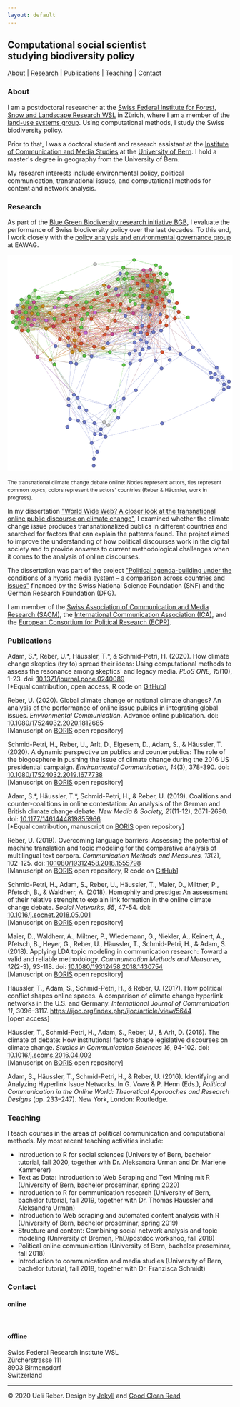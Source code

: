 ```yaml
---
layout: default
---
```


## Computational social scientist<br>studying biodiversity policy

[About](#about) \| [Research](#research) \| [Publications](#publications) \| [Teaching](#teaching) \| [Contact](#contact)

### <a name="about"></a>About

I am a postdoctoral researcher at the [Swiss Federal Institute for Forest, Snow and Landscape Research WSL](https://www.wsl.ch/en/index.html) in Zürich, where I am a member of the [land-use systems group](https://www.wsl.ch/en/about-wsl/research-units/land-change-science/land-use-systems.html). Using computational methods, I study the Swiss biodiversity policy.

Prior to that, I was a doctoral student and research assistant at the [Institute of Communication and Media Studies](https://www.ikmb.unibe.ch/index_eng.html) at the [University of Bern](https://www.unibe.ch/index_eng.html). I hold a master's degree in geography from the University of Bern.

My research interests include environmental policy, political communication, transnational issues, and computational methods for content and network analysis.

### <a name="research"></a>Research

As part of the [Blue Green Biodiversity research initiative BGB](https://www.wsl.ch/en/about-wsl/programmes-and-initiatives/blue-green-biodiversity-research-initiative.html), I evaluate the performance of Swiss biodiversity policy over the last decades. To this end, I work closely with the [policy analysis and environmental governance group](https://www.eawag.ch/en/department/ess/main-focus/pego/) at EAWAG.

<img src="images/net_2.png" alt="Climate change discourse network">
<p><small>The transnational climate change debate online: Nodes represent actors, ties represent common topics, colors represent the actors' countries (Reber & Häussler, work in progress).</small></p>

In my dissertation <a href="https://boristheses.unibe.ch/2270/" target="_blank">"World Wide Web? A closer look at the transnational online public discourse on climate change"</a>, I examined whether the climate change issue produces transnationalized publics in different countries and searched for factors that can explain the patterns found. The project aimed to improve the understanding of how political discourses work in the digital society and to provide answers to current methodological challenges when it comes to the analysis of online discourses.

The dissertation was part of the project <a href="https://www.ikmb.unibe.ch/research/researchprojects/finished_research_projects/abgeschlossene_forschungsprojekte/political_agenda_building_under_the_conditions_of_a_hybrid_media_system__a_comparison_across_countries_and_issues_2014_2017/index_eng.html" target="_blank">"Political agenda-building under the conditions of a hybrid media system – a comparison across countries and issues"</a> financed by the Swiss National Science Foundation (SNF) and the German Research Foundation (DFG).

I am member of the <a href="https://sgkm.ch/en/" target="_blank">Swiss Association of Communication and Media Research (SACM)</a>, the <a href="https://www.icahdq.org/" target="_blank">International Communication Association (ICA)</a>, and the <a href="https://ecpr.eu" target="_blank">European Consortium for Political Research (ECPR)</a>.

### <a name="publications"></a>Publications

Adam, S.\*, Reber, U.\*, Häussler, T.\*, & Schmid-Petri, H. (2020). How climate change skeptics (try to) spread their ideas: Using computational methods to assess the resonance among skeptics' and legacy media. _PLoS ONE, 15_(10), 1-23. doi: <a href="https://doi.org/10.1371/journal.pone.0240089" target="_blank">10.1371/journal.pone.0240089</a><br>
\[\*Equal contribution, open access, R code on <a href="https://github.com/ikmb-unibe/coab_so2" target="_blank">GitHub</a>\]

Reber, U. (2020). Global climate change or national climate changes? An analysis of the performance of online issue publics in integrating global issues. _Environmental Communication_. Advance online publication. doi: <a href="https://doi.org/10.1080/17524032.2020.1812685" target="_blank">10.1080/17524032.2020.1812685</a><br>
\[Manuscript on <a href="https://boris.unibe.ch/146500/" target="_blank">BORIS</a> open repository\]

Schmid-Petri, H., Reber, U., Arlt, D., Elgesem, D., Adam, S., & Häussler, T. (2020). A dynamic perspective on publics and counterpublics: The role of the blogosphere in pushing the issue of climate change during the 2016 US presidential campaign. _Environmental Communication, 14_(3), 378-390. doi: <a href="https://doi.org/10.1080/17524032.2019.1677738" target="_blank">10.1080/17524032.2019.1677738</a><br>
\[Manuscript on <a href="https://boris.unibe.ch/135097/" target="_blank">BORIS</a> open repository\]

Adam, S.\*, Häussler, T.\*, Schmid-Petri, H., & Reber, U. (2019). Coalitions and counter-coalitions in online contestation: An analysis of the German and British climate change debate. _New Media & Society, 21_(11-12), 2671-2690. doi: <a href="https://doi.org/10.1177/1461444819855966" target="_blank">10.1177/1461444819855966</a><br>
\[\*Equal contribution, manuscript on <a href="https://boris.unibe.ch/133189/" target="_blank">BORIS</a> open repository\]

Reber, U. (2019). Overcoming language barriers: Assessing the potential of machine translation and topic modeling for the comparative analysis of multilingual text corpora. _Communication Methods and Measures, 13_(2), 102-125. doi: <a href="https://doi.org/10.1080/19312458.2018.1555798" target="_blank">10.1080/19312458.2018.1555798</a><br>
\[Manuscript on <a href="https://boris.unibe.ch/131398/" target="_blank">BORIS</a> open repository, R code on <a href="https://github.com/ureber/mt-paper" target="_blank">GitHub</a>\]

Schmid-Petri, H., Adam, S., Reber, U., Häussler, T., Maier, D., Miltner, P., Pfetsch, B., & Waldherr, A. (2018). Homophily and prestige: An assessment of their relative strenght to explain link formation in the online climate change debate. _Social Networks, 55_, 47-54. doi: <a href="https://doi.org/10.1016/j.socnet.2018.05.001" target="_blank">10.1016/j.socnet.2018.05.001</a><br>
\[Manuscript on <a href="https://boris.unibe.ch/116636/" target="_blank">BORIS</a> open repository\]

Maier, D., Waldherr, A., Miltner, P., Wiedemann, G., Niekler, A., Keinert, A., Pfetsch, B., Heyer, G., Reber, U., Häussler, T., Schmid-Petri, H., & Adam, S. (2018). Applying LDA topic modeling in communication research: Toward a valid and reliable methodology. _Communication Methods and Measures, 12_(2-3), 93-118. doi: <a href="https://doi.org/10.1080/19312458.2018.1430754" target="_blank">10.1080/19312458.2018.1430754</a><br>
\[Manuscript on <a href="https://boris.unibe.ch/112835/" target="_blank">BORIS</a> open repository\]

Häussler, T., Adam, S., Schmid-Petri, H., & Reber, U. (2017). How political conflict shapes online spaces. A comparison of climate change hyperlink networks in the U.S. and Germany. _International Journal of Communication 11_, 3096–3117. <a href="https://ijoc.org/index.php/ijoc/article/view/5644" target="_blank">https://ijoc.org/index.php/ijoc/article/view/5644</a><br>
\[open access\]

Häussler, T., Schmid-Petri, H., Adam, S., Reber, U., & Arlt, D. (2016). The climate of debate: How institutional factors shape legislative discourses on climate change. _Studies in Communication Sciences 16_, 94-102. doi: <a href="https://doi.org/10.1016/j.scoms.2016.04.002" target="_blank">10.1016/j.scoms.2016.04.002</a><br>
\[Manuscript on <a href="https://boris.unibe.ch/112839/" target="_blank">BORIS</a> open repository\]

Adam, S., Häussler, T., Schmid-Petri, H., & Reber, U. (2016). Identifying and Analyzing Hyperlink Issue Networks. In G. Vowe & P. Henn (Eds.), _Political Communication in the Online World: Theoretical Approaches and Research Designs_ (pp. 233–247). New York, London: Routledge.

### <a name="teaching"></a>Teaching

I teach courses in the areas of political communication and computational methods. My most recent teaching activities include:

* Introduction to R for social sciences (University of Bern, bachelor tutorial, fall 2020, together with Dr. Aleksandra Urman and Dr. Marlene Kammerer)
* Text as Data: Introduction to Web Scraping and Text Mining mit R (University of Bern, bachelor proseminar, spring 2020)
* Introduction to R for communication research (University of Bern, bachelor tutorial, fall 2019, together with Dr. Thomas Häussler and Aleksandra Urman)
* Introduction to Web scraping and automated content analysis with R (University of Bern, bachelor proseminar, spring 2019)
* Structure and content: Combining social network analysis and topic modeling (University of Bremen, PhD/postdoc workshop, fall 2018)
* Political online communication (University of Bern, bachelor proseminar, fall 2018)
* Introduction to communication and media studies (University of Bern, bachelor tutorial, fall 2018, together with Dr. Franzisca Schmidt)

### <a name="contact"></a>Contact

#### online

<a href="mailto:ueli.reber@wsl.ch"><i class="fa fa-envelope-square fa-3x"></i></a>&nbsp;&nbsp;
<a href="https://github.com/ureber" target="_blank"><i class="fa fa-github-square fa-3x"></i></a>&nbsp;&nbsp;
<a href="https://www.linkedin.com/in/ureber" target="_blank"><i class="fa fa-linkedin-square fa-3x"></i></a>&nbsp;&nbsp;
<a href="https://scholar.google.com/citations?user=f9mSE5gAAAAJ&hl=de&oi=ao" target="_blank"><i class="fa fa-google fa-3x"></i></a>

#### offline 

Swiss Federal Research Institute WSL<br>
Zürcherstrasse 111<br>
8903 Birmensdorf<br>
Switzerland

<hr>

<cred>© 2020 Ueli Reber. Design by <a href="https://jekyllrb.com/" target="_blank">Jekyll</a> and <a href="https://github.com/adueck/good-clean-read" target="_blank">Good Clean Read</a></cred>
